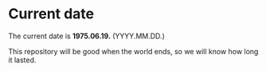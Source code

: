 # Current date

The current date is **1975.06.19.** (YYYY.MM.DD.)

This repository will be good when the world ends, so we will know how long it lasted.